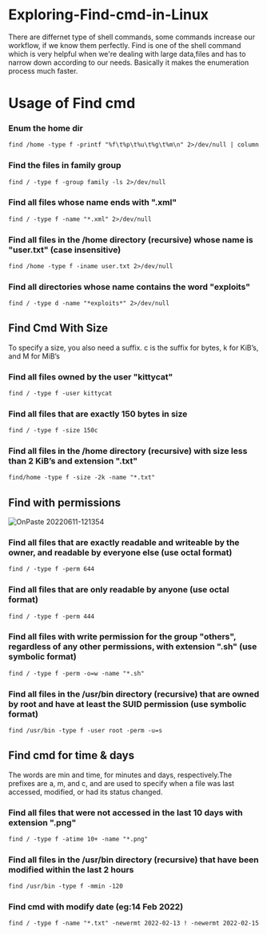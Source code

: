 # Exploring-Find-cmd-in-Linux

There are differnet type of shell commands, some commands increase our workflow, if we know them perfectly. Find is one of the shell command which is very helpful when we're dealing with large data,files and has to narrow down according to our needs. Basically it makes the enumeration process much faster.


# Usage of Find cmd

### Enum the home dir
```markdown
find /home -type f -printf "%f\t%p\t%u\t%g\t%m\n" 2>/dev/null | column -t
```

### Find the files in family group
```markdown
find / -type f -group family -ls 2>/dev/null
```

### Find all files whose name ends with ".xml"
```markdown
find / -type f -name "*.xml" 2>/dev/null
```

### Find all files in the /home directory (recursive) whose name is "user.txt" (case insensitive)
```markdown
find /home -type f -iname user.txt 2>/dev/null
```

### Find all directories whose name contains the word "exploits"
```markdown
find / -type d -name "*exploits*" 2>/dev/null
```


## Find Cmd With Size
To specify a size, you also need a suffix. c is the suffix for bytes, k for KiB’s, and M for MiB’s

### Find all files owned by the user "kittycat"
```markdown
find / -type f -user kittycat
```

### Find all files that are exactly 150 bytes in size
```markdown
find / -type f -size 150c
```

### Find all files in the /home directory (recursive) with size less than 2 KiB’s and extension ".txt"
```markdown
find/home -type f -size -2k -name "*.txt"
```


## Find with permissions

![OnPaste 20220611-121354](https://user-images.githubusercontent.com/106917304/173176809-0421efac-8662-47d1-bef4-db573398a60e.png)


### Find all files that are exactly readable and writeable by the owner, and readable by everyone else (use octal format)
```markdown
find / -type f -perm 644
```

### Find all files that are only readable by anyone (use octal format)
```markdown
find / -type f -perm 444
```

### Find all files with write permission for the group "others", regardless of any other permissions, with extension ".sh" (use symbolic format)
```markdown
find / -type f -perm -o=w -name "*.sh"
```

### Find all files in the /usr/bin directory (recursive) that are owned by root and have at least the SUID permission (use symbolic format)
```markdown
find /usr/bin -type f -user root -perm -u=s
```



## Find cmd for time & days
The words are min and time, for minutes and days, respectively.The prefixes are a, m, and c, and are used to specify when a file was last accessed, modified, or had its status changed.  

### Find all files that were not accessed in the last 10 days with extension ".png"
```markdown
find / -type f -atime 10+ -name "*.png"
```

### Find all files in the /usr/bin directory (recursive) that have been modified within the last 2 hours
```markdown
find /usr/bin -type f -mmin -120    
```

### Find cmd with modify date (eg:14 Feb 2022)
```markdown
find / -type f -name "*.txt" -newermt 2022-02-13 ! -newermt 2022-02-15 2>/dev/null
```

